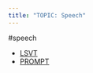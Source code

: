 ```yaml
---
title: "TOPIC: Speech"
---
```


#speech
- [LSVT](cpd/speech/lsvt.md)
- [PROMPT](cpd/speech/prompt.md)